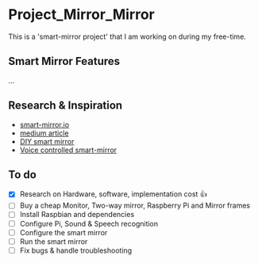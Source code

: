 # Project_Mirror_Mirror

This is a 'smart-mirror project' that I am working on during my free-time.


## Smart Mirror Features
...


## Research & Inspiration
- [smart-mirror.io](https://docs.smart-mirror.io/docs/hardware.html
)
- [medium article](https://medium.com/@maxbraun/my-bathroom-mirror-is-smarter-than-yours-94b21c6671ba
)
- [DIY smart mirror](https://howchoo.com/project/mzu3ndm2otu/building-a-voice-controlled-smart-mirror-with-raspberry-pi-and-jasper
)
- [Voice controlled smart-mirror](https://howchoo.com/project/mzu3ndm2otu/building-a-voice-controlled-smart-mirror-with-raspberry-pi-and-jasper
)

## To do
- [x] Research on Hardware, software, implementation cost :+1:
- [ ] Buy a cheap Monitor, Two-way mirror, Raspberry Pi and Mirror frames
- [ ] Install Raspbian and dependencies
- [ ] Configure Pi, Sound & Speech recognition
- [ ] Configure the smart mirror
- [ ] Run the smart mirror
- [ ] Fix bugs & handle troubleshooting

